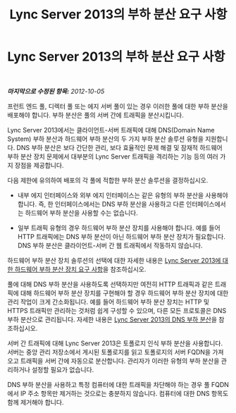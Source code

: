 ﻿---
title: Lync Server 2013의 부하 분산 요구 사항
TOCTitle: Lync Server 2013의 부하 분산 요구 사항
ms:assetid: 84489328-64a4-486c-9384-a3e5c8ed9c8b
ms:mtpsurl: https://technet.microsoft.com/ko-kr/library/Gg615011(v=OCS.15)
ms:contentKeyID: 49304240
ms.date: 08/10/2015
mtps_version: v=OCS.15
ms.translationtype: HT
---

# Lync Server 2013의 부하 분산 요구 사항

 

_**마지막으로 수정된 항목:** 2012-10-05_

프런트 엔드 풀, 디렉터 풀 또는 에지 서버 풀이 있는 경우 이러한 풀에 대한 부하 분산을 배포해야 합니다. 부하 분산은 풀의 서버 간에 트래픽을 분산시킵니다.

Lync Server 2013에서는 클라이언트-서버 트래픽에 대해 DNS(Domain Name System) 부하 분산과 하드웨어 부하 분산의 두 가지 부하 분산 솔루션 유형을 지원합니다. DNS 부하 분산은 보다 간단한 관리, 보다 효율적인 문제 해결 및 잠재적 하드웨어 부하 분산 장치 문제에서 대부분의 Lync Server 트래픽을 격리하는 기능 등의 여러 가지 장점을 제공합니다.

다음 제한에 유의하여 배포의 각 풀에 적합한 부하 분산 솔루션을 결정하십시오.

  - 내부 에지 인터페이스와 외부 에지 인터페이스는 같은 유형의 부하 분산을 사용해야 합니다. 즉, 한 인터페이스에서는 DNS 부하 분산을 사용하고 다른 인터페이스에서는 하드웨어 부하 분산을 사용할 수는 없습니다.

  - 일부 트래픽 유형의 경우 하드웨어 부하 분산 장치를 사용해야 합니다. 예를 들어 HTTP 트래픽에는 DNS 부하 분산이 아닌 하드웨어 부하 분산 장치가 필요합니다. DNS 부하 분산은 클라이언트-서버 간 웹 트래픽에서 작동하지 않습니다.

하드웨어 부하 분산 장치 솔루션의 선택에 대한 자세한 내용은 [Lync Server 2013에 대한 하드웨어 부하 분산 장치 요구 사항](lync-server-2013-hardware-load-balancer-requirements.md)을 참조하십시오.

풀에 대해 DNS 부하 분산을 사용하도록 선택하지만 여전히 HTTP 트래픽과 같은 트래픽에 대해 하드웨어 부하 분산 장치를 구현해야 할 경우 하드웨어 부하 분산 장치에 대한 관리 작업이 크게 간소화됩니다. 예를 들어 하드웨어 부하 분산 장치는 HTTP 및 HTTPS 트래픽만 관리하는 것처럼 쉽게 구성할 수 있으며, 다른 모든 프로토콜은 DNS 부하 분산으로 관리됩니다. 자세한 내용은 [Lync Server 2013의 DNS 부하 분산](lync-server-2013-dns-load-balancing.md)을 참조하십시오.

서버 간 트래픽에 대해 Lync Server 2013은 토폴로지 인식 부하 분산을 사용합니다. 서버는 중앙 관리 저장소에서 게시된 토폴로지를 읽고 토폴로지의 서버 FQDN을 가져오고 트래픽을 서버 간에 자동으로 분산합니다. 관리자가 이러한 유형의 부하 분산을 관리하거나 설정할 필요가 없습니다.

DNS 부하 분산을 사용하고 특정 컴퓨터에 대한 트래픽을 차단해야 하는 경우 풀 FQDN에서 IP 주소 항목만 제거하는 것으로는 충분하지 않습니다. 컴퓨터에 대한 DNS 항목도 함께 제거해야 합니다.

